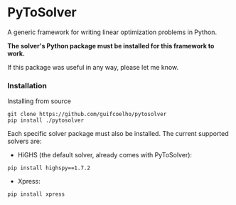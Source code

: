 # PyToSolver

A generic framework for writing linear optimization problems in Python.

**The solver's Python package must be installed for this framework to work.**

If this package was useful in any way, please let me know.

### Installation

Installing from source

```
git clone https://github.com/guifcoelho/pytosolver
pip install ./pytosolver
```

Each specific solver package must also be installed. The current supported solvers are:

- HiGHS (the default solver, already comes with PyToSolver):

```
pip install highspy==1.7.2
```

- Xpress:

```
pip install xpress
```

